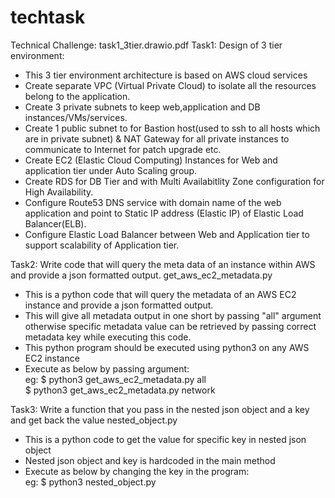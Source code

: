 # techtask

Technical Challenge:
task1_3tier.drawio.pdf
Task1: Design of 3 tier environment:
- This 3 tier environment architecture is based on AWS cloud services
- Create separate VPC (Virtual Private Cloud) to isolate all the resources belong to the application.
- Create 3 private subnets to keep web,application and DB instances/VMs/services.
- Create 1 public subnet to for Bastion host(used to ssh to all hosts which are in private subnet) & NAT Gateway for all private instances to 
communicate to Internet for patch upgrade etc.
- Create EC2 (Elastic Cloud Computing) Instances for Web and application tier under Auto Scaling group.
- Create RDS for DB Tier and with Multi Availabitlity Zone configuration for High Availability.
- Configure Route53 DNS service with domain name of the web application and point to Static IP address (Elastic IP) of Elastic Load Balancer(ELB).
- Configure Elastic Load Balancer between Web and Application tier to support scalability of Application tier.


Task2: Write code that will query the meta data of an instance within AWS and provide a json formatted output. 
get_aws_ec2_metadata.py
- This is a python code that will query the metadata of an AWS EC2 instance and provide a json formatted output.
- This will give all metadata output in one short by passing "all" argument otherwise specific metadata value 
  can be retrieved by passing correct metadata key while executing this code.
- This python program should be executed using python3 on any AWS EC2 instance
- Execute as below by passing argument:\
  eg: $ python3 get_aws_ec2_metadata.py all\
      $ python3 get_aws_ec2_metadata.py network

Task3: Write a function that you pass in the nested json object and a key and get back the value
nested_object.py
-  This is a python code to get the value for specific key in nested json object
-  Nested json object and key is hardcoded in the main method
-  Execute as below by changing the key in the program:\
    eg: $ python3 nested_object.py
